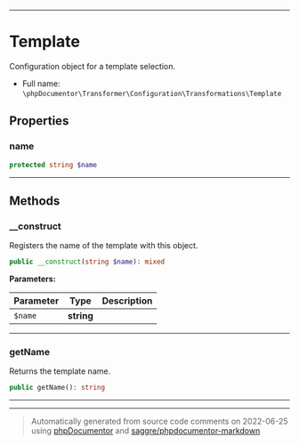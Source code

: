 ***

# Template

Configuration object for a template selection.



* Full name: `\phpDocumentor\Transformer\Configuration\Transformations\Template`



## Properties


### name



```php
protected string $name
```






***

## Methods


### __construct

Registers the name of the template with this object.

```php
public __construct(string $name): mixed
```








**Parameters:**

| Parameter | Type | Description |
|-----------|------|-------------|
| `$name` | **string** |  |




***

### getName

Returns the template name.

```php
public getName(): string
```











***


***
> Automatically generated from source code comments on 2022-06-25 using [phpDocumentor](http://www.phpdoc.org/) and [saggre/phpdocumentor-markdown](https://github.com/Saggre/phpDocumentor-markdown)
